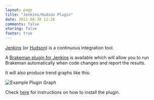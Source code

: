 ```yaml
---
layout: page
title: "Jenkins/Hudson Plugin"
date: 2011-08-30 12:26
comments: false
sharing: false
footer: true
---
```


[Jenkins](http://jenkins-ci.org/) (or [Hudson](http://hudson-ci.org)) is a continuous integration tool.

A [Brakeman plugin for Jenkins](http://wiki.jenkins-ci.org/display/JENKINS/Brakeman+Plugin) is available which will allow you to run Brakeman automatically when code changes and report the results.

It will also produce trend graphs like this:

![Example Plugin Graph](/images/brakeman_trend_graph.png "Example Plugin Graph")

Check [here](/docs/jenkins/installation) for instructions on how to install the plugin.
